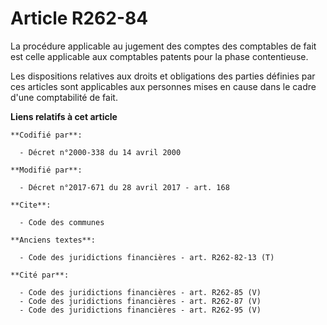 # Article R262-84

La procédure applicable au jugement des comptes des comptables de fait est celle applicable aux comptables patents pour la
phase contentieuse.

Les dispositions relatives aux droits et obligations des parties définies par ces articles sont applicables aux personnes
mises en cause dans le cadre d'une comptabilité de fait.

**Liens relatifs à cet article**

	**Codifié par**:

	  - Décret n°2000-338 du 14 avril 2000

	**Modifié par**:

	  - Décret n°2017-671 du 28 avril 2017 - art. 168

	**Cite**:

	  - Code des communes

	**Anciens textes**:

	  - Code des juridictions financières - art. R262-82-13 (T)

	**Cité par**:

	  - Code des juridictions financières - art. R262-85 (V)
	  - Code des juridictions financières - art. R262-87 (V)
	  - Code des juridictions financières - art. R262-95 (V)
